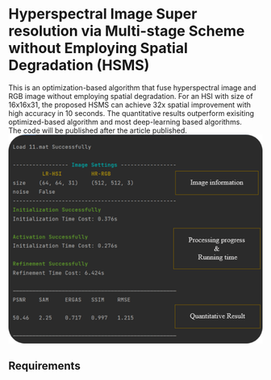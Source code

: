# Hyperspectral Image Super resolution via Multi-stage Scheme without Employing Spatial Degradation (HSMS)
This is an optimization-based algorithm that fuse hyperspectral image and RGB image without employing spatial degradation.  For an HSI with size of 16x16x31, the proposed HSMS can achieve 32x spatial improvement with high accuracy in 10 seconds. The quantitative results outperform exisiting optimized-based algorithm and most deep-learning based algorithms.    
The code will be published after the article published.
![Introduce](https://github.com/Caoxuheng/imgs/raw/main/%E5%9B%BE%E7%89%871.png)
## Requirements
<!-- .Python 3.8 -->
<!-- .Numpy,Numba,Scipy,Opencv -->
